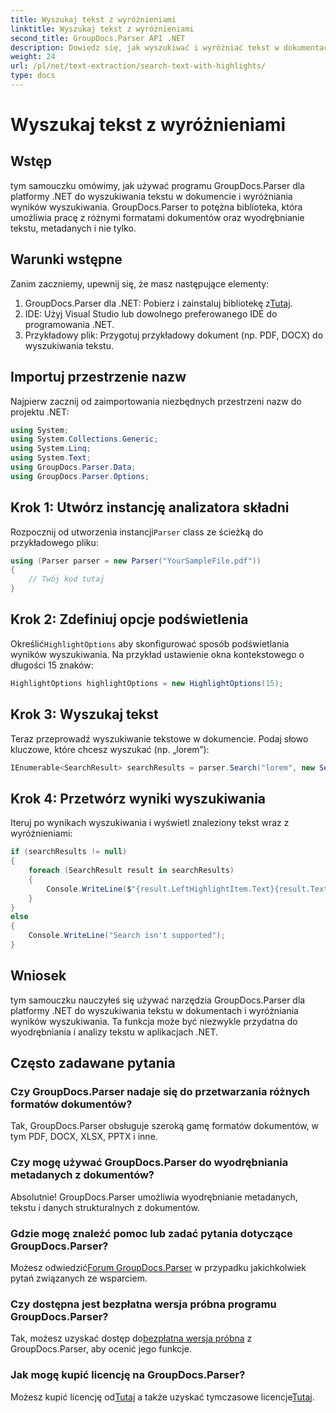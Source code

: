 ```yaml
---
title: Wyszukaj tekst z wyróżnieniami
linktitle: Wyszukaj tekst z wyróżnieniami
second_title: GroupDocs.Parser API .NET
description: Dowiedz się, jak wyszukiwać i wyróżniać tekst w dokumentach za pomocą GroupDocs.Parser dla .NET. Efektywnie wydobywaj cenne informacje.
weight: 24
url: /pl/net/text-extraction/search-text-with-highlights/
type: docs
---
```

# Wyszukaj tekst z wyróżnieniami

## Wstęp
tym samouczku omówimy, jak używać programu GroupDocs.Parser dla platformy .NET do wyszukiwania tekstu w dokumencie i wyróżniania wyników wyszukiwania. GroupDocs.Parser to potężna biblioteka, która umożliwia pracę z różnymi formatami dokumentów oraz wyodrębnianie tekstu, metadanych i nie tylko.
## Warunki wstępne
Zanim zaczniemy, upewnij się, że masz następujące elementy:
1.  GroupDocs.Parser dla .NET: Pobierz i zainstaluj bibliotekę z[Tutaj](https://releases.groupdocs.com/parser/net/).
2. IDE: Użyj Visual Studio lub dowolnego preferowanego IDE do programowania .NET.
3. Przykładowy plik: Przygotuj przykładowy dokument (np. PDF, DOCX) do wyszukiwania tekstu.

## Importuj przestrzenie nazw
Najpierw zacznij od zaimportowania niezbędnych przestrzeni nazw do projektu .NET:
```csharp
using System;
using System.Collections.Generic;
using System.Linq;
using System.Text;
using GroupDocs.Parser.Data;
using GroupDocs.Parser.Options;
```
## Krok 1: Utwórz instancję analizatora składni
 Rozpocznij od utworzenia instancji`Parser` class ze ścieżką do przykładowego pliku:
```csharp
using (Parser parser = new Parser("YourSampleFile.pdf"))
{
    // Twój kod tutaj
}
```
## Krok 2: Zdefiniuj opcje podświetlenia
 Określić`HighlightOptions` aby skonfigurować sposób podświetlania wyników wyszukiwania. Na przykład ustawienie okna kontekstowego o długości 15 znaków:
```csharp
HighlightOptions highlightOptions = new HighlightOptions(15);
```
## Krok 3: Wyszukaj tekst
Teraz przeprowadź wyszukiwanie tekstowe w dokumencie. Podaj słowo kluczowe, które chcesz wyszukać (np. „lorem”):
```csharp
IEnumerable<SearchResult> searchResults = parser.Search("lorem", new SearchOptions(true, false, false, highlightOptions));
```
## Krok 4: Przetwórz wyniki wyszukiwania
Iteruj po wynikach wyszukiwania i wyświetl znaleziony tekst wraz z wyróżnieniami:
```csharp
if (searchResults != null)
{
    foreach (SearchResult result in searchResults)
    {
        Console.WriteLine($"{result.LeftHighlightItem.Text}{result.Text}{result.RightHighlightItem.Text}");
    }
}
else
{
    Console.WriteLine("Search isn't supported");
}
```

## Wniosek
tym samouczku nauczyłeś się używać narzędzia GroupDocs.Parser dla platformy .NET do wyszukiwania tekstu w dokumentach i wyróżniania wyników wyszukiwania. Ta funkcja może być niezwykle przydatna do wyodrębniania i analizy tekstu w aplikacjach .NET.

## Często zadawane pytania
### Czy GroupDocs.Parser nadaje się do przetwarzania różnych formatów dokumentów?
Tak, GroupDocs.Parser obsługuje szeroką gamę formatów dokumentów, w tym PDF, DOCX, XLSX, PPTX i inne.
### Czy mogę używać GroupDocs.Parser do wyodrębniania metadanych z dokumentów?
Absolutnie! GroupDocs.Parser umożliwia wyodrębnianie metadanych, tekstu i danych strukturalnych z dokumentów.
### Gdzie mogę znaleźć pomoc lub zadać pytania dotyczące GroupDocs.Parser?
 Możesz odwiedzić[Forum GroupDocs.Parser](https://forum.groupdocs.com/c/parser/17) w przypadku jakichkolwiek pytań związanych ze wsparciem.
### Czy dostępna jest bezpłatna wersja próbna programu GroupDocs.Parser?
 Tak, możesz uzyskać dostęp do[bezpłatna wersja próbna](https://releases.groupdocs.com/) z GroupDocs.Parser, aby ocenić jego funkcje.
### Jak mogę kupić licencję na GroupDocs.Parser?
 Możesz kupić licencję od[Tutaj](https://purchase.groupdocs.com/buy) a także uzyskać tymczasowe licencje[Tutaj](https://purchase.groupdocs.com/temporary-license/).